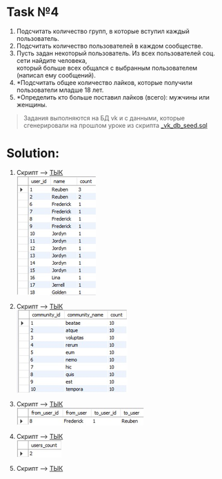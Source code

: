 # Task №4

1) Подсчитать количество групп, в которые вступил каждый пользователь.
2) Подсчитать количество пользователей в каждом сообществе.
3) Пусть задан некоторый пользователь. Из всех пользователей соц. сети найдите человека, <br>
   который больше всех общался с выбранным пользователем (написал ему сообщений).
4) *Подсчитать общее количество лайков, которые получили пользователи младше 18 лет.
5) *Определить кто больше поставил лайков (всего): мужчины или женщины.

> Задания выполняются на БД vk и с данными, которые сгенерировали на прошлом уроке из скрипта 
> [_vk_db_seed.sql](_vk_db_seed.sql)

# Solution:

1) Скрипт --> [ТЫК](_task_1_script_.sql) <br>
![task_1.jpg](task_1.jpg)

2) Скрипт --> [ТЫК](_task_2_script_.sql) <br>
![task_2.jpg](task_2.jpg)

3) Скрипт --> [ТЫК](_task_3_script_.sql) <br>
![task_3.jpg](task_3.jpg)

4) Скрипт --> [ТЫК](_task_4_script_.sql) <br>
![task_4.jpg](task_4.jpg)

5) Скрипт --> [ТЫК](_task_5_script_.sql) <br>
